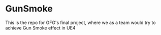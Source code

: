 # GunSmoke
This is the repo for GFG's final project, where we as a team would try to achieve Gun Smoke effect in UE4
